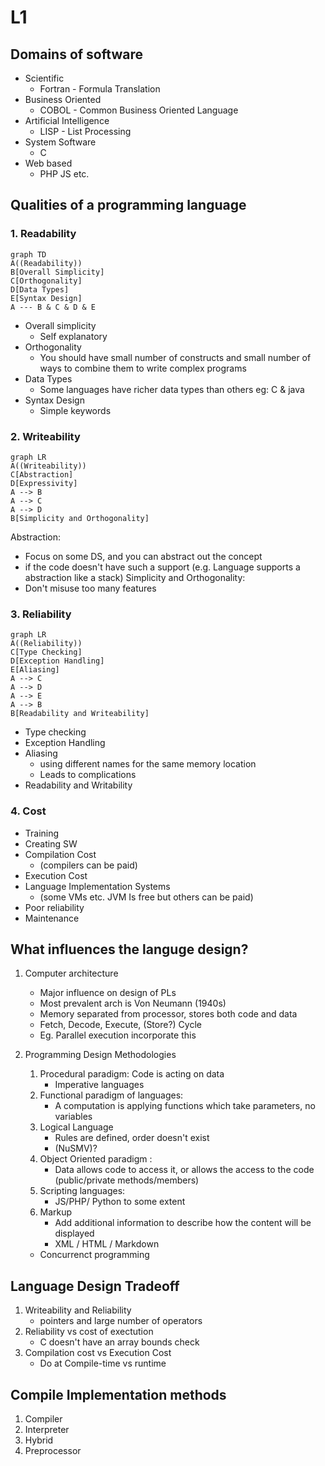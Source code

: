 # L1

## Domains of software

-   Scientific
    -   Fortran - Formula Translation
-   Business Oriented
    -   COBOL - Common Business Oriented Language
-   Artificial Intelligence
    -   LISP - List Processing
-   System Software
    -   C
-   Web based
    -   PHP JS etc.

## Qualities of a programming language

### 1. Readability

```mermaid
graph TD
A((Readability))
B[Overall Simplicity]
C[Orthogonality]
D[Data Types]
E[Syntax Design]
A --- B & C & D & E
```

-   Overall simplicity
    -   Self explanatory
-   Orthogonality
    -   You should have small number of constructs and small number of ways to combine them to write complex programs
-   Data Types
    -   Some languages have richer data types than others
        eg: C & java
-   Syntax Design
    -   Simple keywords

### 2. Writeability

```mermaid
graph LR
A((Writeability))
C[Abstraction]
D[Expressivity]
A --> B
A --> C
A --> D
B[Simplicity and Orthogonality]
```

Abstraction:

-   Focus on some DS, and you can abstract out the concept
-   if the code doesn't have such a support
    (e.g. Language supports a abstraction like a stack)
    Simplicity and Orthogonality:
-   Don't misuse too many features

### 3. Reliability

```mermaid
graph LR
A((Reliability))
C[Type Checking]
D[Exception Handling]
E[Aliasing]
A --> C
A --> D
A --> E
A --> B
B[Readability and Writeability]
```

-   Type checking
-   Exception Handling
-   Aliasing
    -   using different names for the same memory location
    -   Leads to complications
-   Readability and Writability

### 4. Cost

-   Training
-   Creating SW
-   Compilation Cost
    -   (compilers can be paid)
-   Execution Cost
-   Language Implementation Systems
    -   (some VMs etc. JVM Is free but others can be paid)
-   Poor reliability
-   Maintenance

## What influences the languge design?

1. Computer architecture

    - Major influence on design of PLs
    - Most prevalent arch is Von Neumann (1940s)
    - Memory separated from processor, stores both code and data
    - Fetch, Decode, Execute, (Store?) Cycle
    - Eg. Parallel execution incorporate this

2. Programming Design Methodologies
    1. Procedural paradigm: Code is acting on data
        - Imperative languages
    2. Functional paradigm of languages:
        - A computation is applying functions which take parameters, no variables
    3. Logical Language
        - Rules are defined, order doesn't exist
        - (NuSMV)?
    4. Object Oriented paradigm :
        - Data allows code to access it, or allows the access to the code (public/private methods/members)
    5. Scripting languages:
        - JS/PHP/ Python to some extent
    6. Markup
        - Add additional information to describe how the content will be displayed
        - XML / HTML / Markdown
    - Concurrenct programming

## Language Design Tradeoff

1. Writeability and Reliability
    - pointers and large number of operators
2. Reliability vs cost of exectution
    - C doesn't have an array bounds check
3. Compilation cost vs Execution Cost
    - Do at Compile-time vs runtime

## Compile Implementation methods

1. Compiler
2. Interpreter
3. Hybrid
4. Preprocessor
